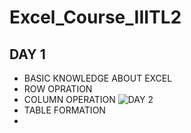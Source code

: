 # Excel_Course_IIITL2
## DAY 1
- BASIC KNOWLEDGE ABOUT EXCEL
- ROW OPRATION
- COLUMN OPERATION
![DAY 2](https://github.com/user-attachments/assets/99975c3d-3184-4a1b-a3b6-50cad4ab3c51)
- TABLE FORMATION
- 
